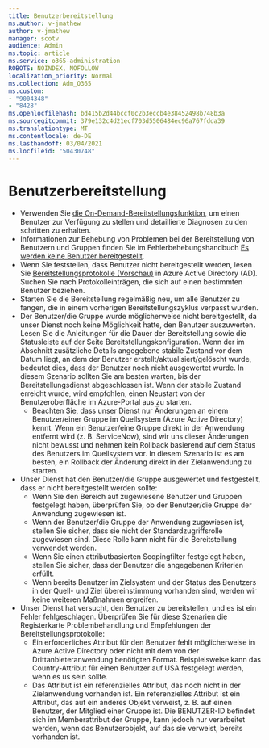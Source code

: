 ```yaml
---
title: Benutzerbereitstellung
ms.author: v-jmathew
author: v-jmathew
manager: scotv
audience: Admin
ms.topic: article
ms.service: o365-administration
ROBOTS: NOINDEX, NOFOLLOW
localization_priority: Normal
ms.collection: Adm_O365
ms.custom:
- "9004348"
- "8428"
ms.openlocfilehash: bd415b2d44bccf0c2b3eccb4e38452498b748b3a
ms.sourcegitcommit: 379e132c4d21ecf703d5506484ec96a767fdda39
ms.translationtype: MT
ms.contentlocale: de-DE
ms.lasthandoff: 03/04/2021
ms.locfileid: "50430748"
---
```

# <a name="user-provisioning"></a>Benutzerbereitstellung

- Verwenden Sie [die On-Demand-Bereitstellungsfunktion,](https://docs.microsoft.com/azure/active-directory/app-provisioning/provision-on-demand) um einen Benutzer zur Verfügung zu stellen und detaillierte Diagnosen zu den schritten zu erhalten.
- Informationen zur Behebung von Problemen bei der Bereitstellung von Benutzern und Gruppen finden Sie im Fehlerbehebungshandbuch [Es werden keine Benutzer bereitgestellt](https://docs.microsoft.com/azure/active-directory/app-provisioning/application-provisioning-config-problem-no-users-provisioned).
- Wenn Sie feststellen, dass Benutzer nicht bereitgestellt werden, lesen Sie [Bereitstellungsprotokolle (Vorschau)](https://docs.microsoft.com/azure/active-directory/reports-monitoring/concept-provisioning-logs) in Azure Active Directory (AD). Suchen Sie nach Protokolleinträgen, die sich auf einen bestimmten Benutzer beziehen.
- Starten Sie die Bereitstellung regelmäßig neu, um alle Benutzer zu fangen, die in einem vorherigen Bereitstellungszyklus verpasst wurden.
- Der Benutzer/die Gruppe wurde möglicherweise nicht bereitgestellt, da unser Dienst noch keine Möglichkeit hatte, den Benutzer auszuwerten. Lesen Sie die Anleitungen für die Dauer der Bereitstellung sowie die Statusleiste auf der Seite Bereitstellungskonfiguration. Wenn der im Abschnitt zusätzliche Details angegebene stabile Zustand vor dem Datum liegt, an dem der Benutzer erstellt/aktualisiert/gelöscht wurde, bedeutet dies, dass der Benutzer noch nicht ausgewertet wurde. In diesem Szenario sollten Sie am besten warten, bis der Bereitstellungsdienst abgeschlossen ist. Wenn der stabile Zustand erreicht wurde, wird empfohlen, einen Neustart von der Benutzeroberfläche im Azure-Portal aus zu starten.
  - Beachten Sie, dass unser Dienst nur Änderungen an einem Benutzer/einer Gruppe im Quellsystem (Azure Active Directory) kennt. Wenn ein Benutzer/eine Gruppe direkt in der Anwendung entfernt wird (z. B. ServiceNow), sind wir uns dieser Änderungen nicht bewusst und nehmen kein Rollback basierend auf dem Status des Benutzers im Quellsystem vor. In diesem Szenario ist es am besten, ein Rollback der Änderung direkt in der Zielanwendung zu starten.
- Unser Dienst hat den Benutzer/die Gruppe ausgewertet und festgestellt, dass er nicht bereitgestellt werden sollte:
  - Wenn Sie den Bereich auf zugewiesene Benutzer und Gruppen festgelegt haben, überprüfen Sie, ob der Benutzer/die Gruppe der Anwendung zugewiesen ist.
  - Wenn der Benutzer/die Gruppe der Anwendung zugewiesen ist, stellen Sie sicher, dass sie nicht der Standardzugriffsrolle zugewiesen sind. Diese Rolle kann nicht für die Bereitstellung verwendet werden.
  - Wenn Sie einen attributbasierten Scopingfilter festgelegt haben, stellen Sie sicher, dass der Benutzer die angegebenen Kriterien erfüllt.
  - Wenn bereits Benutzer im Zielsystem und der Status des Benutzers in der Quell- und Ziel übereinstimmung vorhanden sind, werden wir keine weiteren Maßnahmen ergreifen.
- Unser Dienst hat versucht, den Benutzer zu bereitstellen, und es ist ein Fehler fehlgeschlagen. Überprüfen Sie für diese Szenarien die Registerkarte Problembehandlung und Empfehlungen der Bereitstellungsprotokolle:
  - Ein erforderliches Attribut für den Benutzer fehlt möglicherweise in Azure Active Directory oder nicht mit dem von der Drittanbieteranwendung benötigten Format. Beispielsweise kann das Country-Attribut für einen Benutzer auf USA festgelegt werden, wenn es us sein sollte.
  - Das Attribut ist ein referenzielles Attribut, das noch nicht in der Zielanwendung vorhanden ist. Ein referenzielles Attribut ist ein Attribut, das auf ein anderes Objekt verweist, z. B. auf einen Benutzer, der Mitglied einer Gruppe ist. Die BENUTZER-ID befindet sich im Memberattribut der Gruppe, kann jedoch nur verarbeitet werden, wenn das Benutzerobjekt, auf das sie verweist, bereits vorhanden ist.
